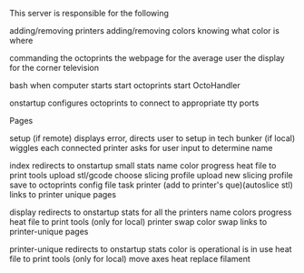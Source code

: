 This server is responsible for the following

adding/removing printers
adding/removing colors
knowing what color is where

commanding the octoprints
the webpage for the average user
the display for the corner television


bash
  when computer starts
  start octoprints
  start OctoHandler


onstartup
  configures octoprints to connect to appropriate tty ports


Pages

  setup
    (if remote) displays error, directs user to setup in tech bunker
    (if local)
      wiggles each connected printer
      asks for user input to determine name

  index
    redirects to onstartup
    small stats
      name
      color
      progress
      heat
      file to print
    tools
      upload stl/gcode
      choose slicing profile
      upload new slicing profile
        save to octoprints config file
      task printer (add to printer's que)(autoslice stl)
    links to printer unique pages

  display
    redirects to onstartup
    stats for all the printers
      name
      colors
      progress
      heat
      file to print
    tools (only for local)
      printer swap
      color swap
    links to printer-unique pages

  printer-unique
    redirects to onstartup
    stats
      color
      is operational
      is in use
      heat
      file to print
    tools (only for local)
      move axes
      heat
      replace filament
